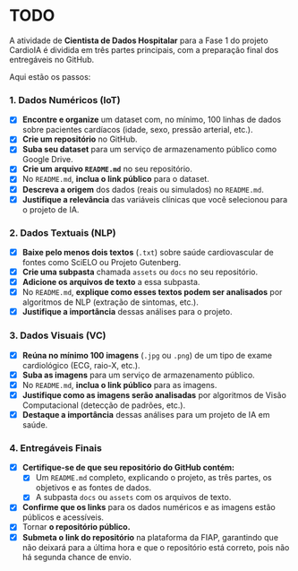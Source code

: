 # TODO

A atividade de **Cientista de Dados Hospitalar** para a Fase 1 do projeto CardioIA é dividida em três partes principais, com a preparação final dos entregáveis no GitHub.

Aqui estão os passos:

### 1. Dados Numéricos (IoT)

- [x] **Encontre e organize** um dataset com, no mínimo, 100 linhas de dados sobre pacientes cardíacos (idade, sexo, pressão arterial, etc.).
- [x] **Crie um repositório** no GitHub.
- [x] **Suba seu dataset** para um serviço de armazenamento público como Google Drive.
- [x] **Crie um arquivo `README.md`** no seu repositório.
- [x] No `README.md`, **inclua o link público** para o dataset.
- [x] **Descreva a origem** dos dados (reais ou simulados) no `README.md`.
- [x] **Justifique a relevância** das variáveis clínicas que você selecionou para o projeto de IA.

### 2. Dados Textuais (NLP)

- [x] **Baixe pelo menos dois textos** (`.txt`) sobre saúde cardiovascular de fontes como SciELO ou Projeto Gutenberg.
- [x] **Crie uma subpasta** chamada `assets` ou `docs` no seu repositório.
- [x] **Adicione os arquivos de texto** a essa subpasta.
- [x] No `README.md`, **explique como esses textos podem ser analisados** por algoritmos de NLP (extração de sintomas, etc.).
- [x] **Justifique a importância** dessas análises para o projeto.

### 3. Dados Visuais (VC)

- [x] **Reúna no mínimo 100 imagens** (`.jpg` ou `.png`) de um tipo de exame cardiológico (ECG, raio-X, etc.).
- [x] **Suba as imagens** para um serviço de armazenamento público.
- [x] No `README.md`, **inclua o link público** para as imagens.
- [x] **Justifique como as imagens serão analisadas** por algoritmos de Visão Computacional (detecção de padrões, etc.).
- [x] **Destaque a importância** dessas análises para um projeto de IA em saúde.

### 4. Entregáveis Finais

- [x] **Certifique-se de que seu repositório do GitHub contém:**
    - [x] Um `README.md` completo, explicando o projeto, as três partes, os objetivos e as fontes de dados.
    - [x] A subpasta `docs` ou `assets` com os arquivos de texto.
- [x] **Confirme que os links** para os dados numéricos e as imagens estão públicos e acessíveis.
- [x] Tornar **o repositório público.**
- [x] **Submeta o link do repositório** na plataforma da FIAP, garantindo que não deixará para a última hora e que o repositório está correto, pois não há segunda chance de envio.
